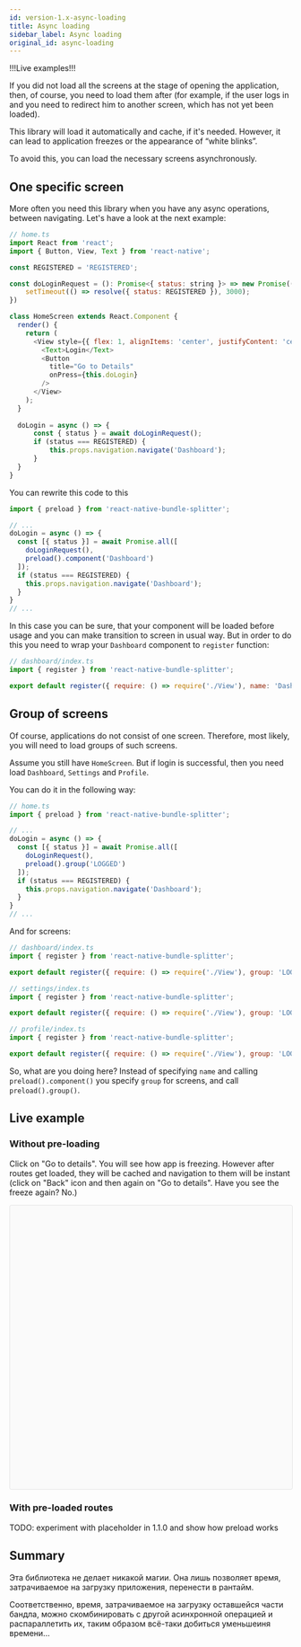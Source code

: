 ```yaml
---
id: version-1.x-async-loading
title: Async loading
sidebar_label: Async loading
original_id: async-loading
---
```


!!!Live examples!!!

If you did not load all the screens at the stage of opening the application, then, of course, you need to load them after (for example, if the user logs in and you need to redirect him to another screen, which has not yet been loaded).

This library will load it automatically and cache, if it's needed. However, it can lead to application freezes or the appearance of “white blinks”.

To avoid this, you can load the necessary screens asynchronously.

## One specific screen

More often you need this library when you have any async operations, between navigating. Let's have a look at the next example:

```js
// home.ts
import React from 'react';
import { Button, View, Text } from 'react-native';

const REGISTERED = 'REGISTERED';

const doLoginRequest = (): Promise<{ status: string }> => new Promise((resolve) => {
    setTimeout(() => resolve({ status: REGISTERED }), 3000);
})

class HomeScreen extends React.Component {
  render() {
    return (
      <View style={{ flex: 1, alignItems: 'center', justifyContent: 'center' }}>
        <Text>Login</Text>
        <Button
          title="Go to Details"
          onPress={this.doLogin}
        />
      </View>
    );
  }
  
  doLogin = async () => {
      const { status } = await doLoginRequest();
      if (status === REGISTERED) {
          this.props.navigation.navigate('Dashboard');
      }
  }
}
```

You can rewrite this code to this

```js
import { preload } from 'react-native-bundle-splitter';

// ...
doLogin = async () => {
  const [{ status }] = await Promise.all([
    doLoginRequest(),
    preload().component('Dashboard')
  ]);
  if (status === REGISTERED) {
    this.props.navigation.navigate('Dashboard');
  }
}
// ...
```

In this case you can be sure, that your component will be loaded before usage and you can make transition to screen in usual way. But in order to do this you need to wrap your `Dashboard` component to `register` function:

```js
// dashboard/index.ts
import { register } from 'react-native-bundle-splitter';

export default register({ require: () => require('./View'), name: 'Dashboard' });
```

## Group of screens

Of course, applications do not consist of one screen. Therefore, most likely, you will need to load groups of such screens.

Assume you still have `HomeScreen`. But if login is successful, then you need load `Dashboard`, `Settings` and `Profile`.

You can do it in the following way:

```javascript
// home.ts
import { preload } from 'react-native-bundle-splitter';

// ...
doLogin = async () => {
  const [{ status }] = await Promise.all([
    doLoginRequest(),
    preload().group('LOGGED')
  ]);
  if (status === REGISTERED) {
    this.props.navigation.navigate('Dashboard');
  }
}
// ...
```

And for screens:

```js
// dashboard/index.ts
import { register } from 'react-native-bundle-splitter';

export default register({ require: () => require('./View'), group: 'LOGGED' });
```

```js
// settings/index.ts
import { register } from 'react-native-bundle-splitter';

export default register({ require: () => require('./View'), group: 'LOGGED' });
```

```js
// profile/index.ts
import { register } from 'react-native-bundle-splitter';

export default register({ require: () => require('./View'), group: 'LOGGED' });
```

So, what are you doing here? Instead of specifying `name` and calling `preload().component()` you specify `group` for screens, and call `preload().group()`.

## Live example

### Without pre-loading

Click on "Go to details". You will see how app is freezing. However after routes get loaded, they will be cached and navigation to them will be instant (click on "Back" icon and then again on "Go to details". Have you see the freeze again? No.)

<div data-snack-id="@kiryl.ziusko/2b3c05" data-snack-platform="web" data-snack-preview="true" data-snack-theme="light" style="overflow:hidden;background:#fafafa;border:1px solid rgba(0,0,0,.08);border-radius:4px;height:505px;width:100%"></div><script async src="https://snack.expo.io/embed.js"></script>

### With pre-loaded routes

TODO: experiment with placeholder in 1.1.0 and show how preload works

## Summary

Эта библиотека не делает никакой магии. Она лишь позволяет время, затрачиваемое на загрузку приложения, перенести в рантайм.

Соответственно, время, затрачиваемое на загрузку оставшейся части бандла, можно скомбинировать с другой асинхронной операцией и распараллетить их, таким образом всё-таки добиться уменьшеиня времени...